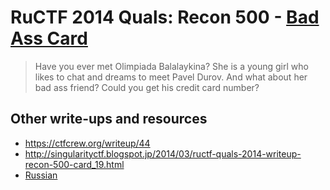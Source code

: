# RuCTF 2014 Quals: Recon 500 - [Bad Ass Card](https://github.com/HackerDom/ructf-2014-quals/tree/master/tasks/bad_ass_card)

> Have you ever met Olimpiada Balalaykina?
> She is a young girl who likes to chat and dreams to meet Pavel Durov.
> And what about her bad ass friend? Could you get his credit card number?

## Other write-ups and resources

* <https://ctfcrew.org/writeup/44>
* <http://singularityctf.blogspot.jp/2014/03/ructf-quals-2014-writeup-recon-500-card_19.html>
* [Russian](http://singularityctf.blogspot.de/2014/03/ructf-quals-2014-writeup-recon-500-card.html)

